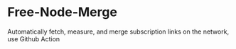 # Free-Node-Merge
Automatically fetch, measure, and merge subscription links on the network, use Github Action
